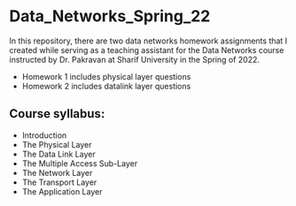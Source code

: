 # Data_Networks_Spring_22
In this repository, there are two data networks homework assignments that I created while serving as a teaching assistant for the Data Networks course instructed by Dr. Pakravan at Sharif University in the Spring of 2022.
- Homework 1 includes physical layer questions
- Homework 2 includes datalink layer questions

## Course syllabus:
- Introduction
- The Physical Layer
- The Data Link Layer
- The Multiple Access Sub-Layer
- The Network Layer
- The Transport Layer
- The Application Layer
